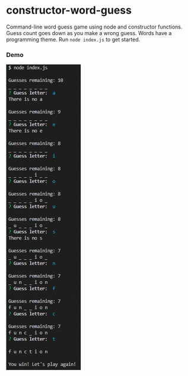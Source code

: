 # constructor-word-guess
Command-line word guess game using node and constructor functions. Guess count goes down as you make a wrong guess. Words have a programming theme. Run `node index.js` to get started.

### Demo

![alt text](/Images/wordGuessDemo.PNG "Word Guess Demo")
